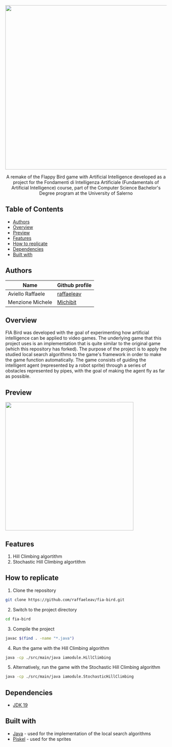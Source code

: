 <p align="center">
  <img src="https://github.com/raffaeleav/fia-bird/assets/114619463/2e8ea9ad-739f-4e58-98cb-70539385edf2" width="512" heigth="120">
</p>

<p align="center">
  A remake of the Flappy Bird game with Artificial Intelligence developed as a project for the Fondamenti di Intelligenza Artificiale (Fundamentals of Artificial Intelligence) course, part of the Computer Science Bachelor's Degree program at the University of Salerno
</p>


## Table of Contents
- [Authors](#Authors)
- [Overview](#Overview)
- [Preview](#Preview)
- [Features](#Features)
- [How to replicate](#How-to-replicate)
- [Dependencies](#Dependencies)
- [Built with](#Built-with)


## Authors
| Name | Github profile |
| ---- | --------- |
| Aviello Raffaele | [raffaeleav](https://github.com/raffaeleav) |
| Menzione Michele | [Michibit](https://github.com/Michibit) |


## Overview 
  FIA Bird was developed with the goal of experimenting 
how artificial intelligence can be applied to video games. 
The underlying game that this project uses is an implementation that is quite similar to the original game (which this repository has forked).
The purpose of 
the project is to apply the studied local search algorithms to the game's 
framework in order to make the game function automatically. 
The game 
consists of guiding the intelligent agent (represented by a robot sprite) 
through a series of obstacles represented by pipes, with the goal of making 
the agent fly as far as possible.


## Preview
<p>
  <img src="https://github.com/raffaeleav/fia-bird/assets/114619463/14afa6ef-8956-4ce0-b435-8c5011dc7c6a" width="400" heigth="400">
</p>


## Features
1) Hill Climbing algortithm
2) Stochastic Hill Climbing algortithm


## How to replicate
1) Clone the repository
```bash
git clone https://github.com/raffaeleav/fia-bird.git
```
2) Switch to the project directory
```bash
cd fia-bird
```
3) Compile the project
```bash
javac $(find . -name "*.java")
```
4) Run the game with the Hill Climbing algorithm 
```bash
java -cp ./src/main/java iamodule.HillClimbing
```
5) Alternatively, run the game with the Stochastic Hill Climbing algorithm 
```bash
java -cp ./src/main/java iamodule.StochasticHillClimbing
```


## Dependencies
- [JDK 19](https://www.oracle.com/java/technologies/downloads/#java19 "JDK 19")


## Built with 
- [Java](https://www.oracle.com/java/technologies/downloads/#java19 "JDK 19") - used for the implementation of the local search algorithms
- [Piskel](https://www.piskelapp.com/) - used for the sprites
